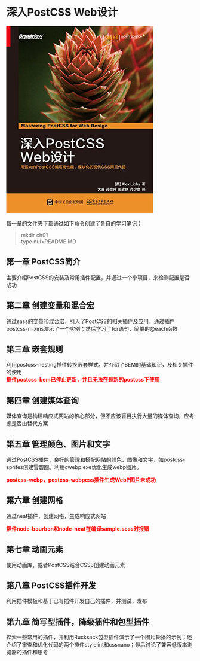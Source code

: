 # 深入PostCSS Web设计

![Cover](IMG/cover.jpg)

每一章的文件夹下都通过如下命令创建了各自的学习笔记：  
> mkdir ch01  
> type nul>README.MD  

## 第一章 PostCSS简介

主要介绍PostCSS的安装及常用插件配置，并通过一个小项目，来检测配置是否成功  

## 第二章 创建变量和混合宏

通过sass的变量和混合宏，引入了PostCSS的相关插件及应用。通过插件postcss-mixins演示了一个实例；然后学习了for语句，简单的@each函数  

## 第三章 嵌套规则

利用postcss-nesting插件转换嵌套样式，并介绍了BEM的基础知识，及相关插件的使用  
<b style="color:red;">插件postcss-bem已停止更新，并且无法在最新的postcss下使用</b>  

## 第四章 创建媒体查询  

媒体查询是构建响应式网站的核心部分，但不应该盲目执行大量的媒体查询，应考虑是否由替代方案  

## 第五章 管理颜色、图片和文字  

通过PostCSS插件，良好的管理和搭配网站的颜色、图像和文字，如postcss-sprites创建雪碧图。利用cwebp.exe优化生成webp图片。  

<b style="color:red;">postcss-webp，postcss-webpcss插件生成WebP图片未成功</b>  

## 第六章 创建网格  

通过neat插件，创建网格，生成响应式网站  

<b style="color:red;">插件node-bourbon和node-neat在编译sample.scss时报错</b>  

## 第七章 动画元素

使用动画库，或者PostCSS结合CSS3创建动画元素  

## 第八章 PostCSS插件开发

利用插件模板和基于已有插件开发自己的插件，并测试，发布  

## 第九章 简写型插件，降级插件和包型插件

探索一些常用的插件，并利用Rucksack包型插件演示了一个图片轮播的示例；还介绍了审查和优化代码的两个插件stylelint和cssnano；最后讨论了兼容低版本浏览器的插件和思考  
